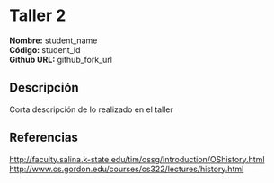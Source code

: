 # Taller 2

**Nombre:** student_name  
**Código:** student_id  
**Github URL:** github_fork_url

## Descripción

Corta descripción de lo realizado en el taller

## Referencias

http://faculty.salina.k-state.edu/tim/ossg/Introduction/OShistory.html  
http://www.cs.gordon.edu/courses/cs322/lectures/history.html
